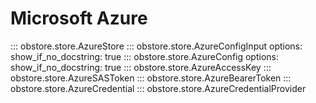 # Microsoft Azure

::: obstore.store.AzureStore
::: obstore.store.AzureConfigInput
    options:
        show_if_no_docstring: true
::: obstore.store.AzureConfig
    options:
        show_if_no_docstring: true
::: obstore.store.AzureAccessKey
::: obstore.store.AzureSASToken
::: obstore.store.AzureBearerToken
::: obstore.store.AzureCredential
::: obstore.store.AzureCredentialProvider
